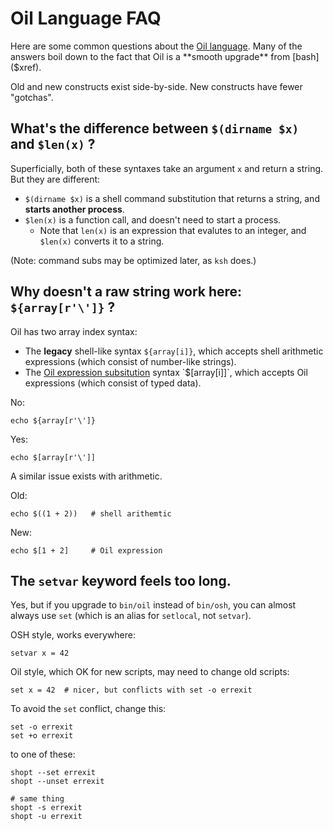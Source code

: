 Oil Language FAQ
===================

Here are some common questions about the [Oil language]($xref:oil-language).
Many of the answers boil down to the fact that Oil is a **smooth upgrade**
from [bash]($xref).

Old and new constructs exist side-by-side.  New constructs have fewer
"gotchas".

<!-- cmark.py expands this -->
<div id="toc">
</div>

## What's the difference between `$(dirname $x)` and `$len(x)` ?

Superficially, both of these syntaxes take an argument `x` and return a
string.  But they are different:

- `$(dirname $x)` is a shell command substitution that returns a string, and
  **starts another process**.
- `$len(x)` is a function call, and doesn't need to start a process.
  - Note that `len(x)` is an expression that evalutes to an integer, and
    `$len(x)` converts it to a string.

(Note: command subs may be optimized later, as `ksh` does.)

## Why doesn't a raw string work here: `${array[r'\']}` ?

Oil has two array index syntax:

- The **legacy** shell-like syntax `${array[i]}`, which accepts shell
  arithmetic expressions (which consist of number-like strings).
- The [Oil expression subsitution]($oil-help:expr-sub) syntax `$[array[i]]`,
  which accepts Oil expressions (which consist of typed data).

No:

    echo ${array[r'\']}

Yes:

    echo $[array[r'\']]

A similar issue exists with arithmetic.

Old:

    echo $((1 + 2))   # shell arithemtic

New:

    echo $[1 + 2]     # Oil expression

<!--

## Why doesn't the ternary operator work here: `${array[0 if cond else 5]}` ?

The issue is the same as above.  Oil expression are allowed within `$[]` but
not `${}`.

-->

## The `setvar` keyword feels too long.

Yes, but if you upgrade to `bin/oil` instead of `bin/osh`, you can almost
always use `set` (which is an alias for `setlocal`, not `setvar`).

OSH style, works everywhere:

    setvar x = 42

Oil style, which OK for new scripts, may need to change old scripts:

    set x = 42  # nicer, but conflicts with set -o errexit

To avoid the `set` conflict, change this:

    set -o errexit
    set +o errexit

to one of these:

    shopt --set errexit
    shopt --unset errexit

    # same thing
    shopt -s errexit
    shopt -u errexit

